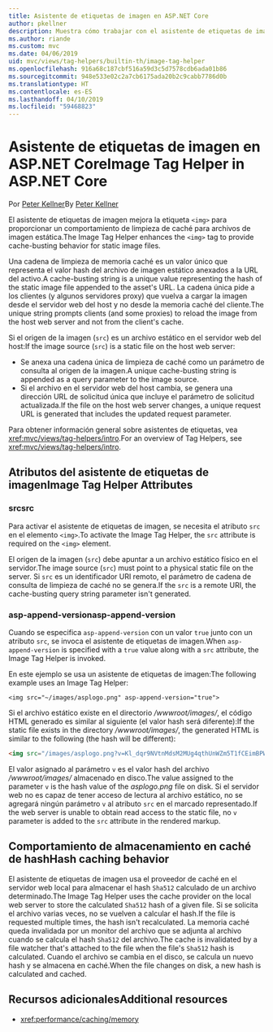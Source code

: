 ```yaml
---
title: Asistente de etiquetas de imagen en ASP.NET Core
author: pkellner
description: Muestra cómo trabajar con el asistente de etiquetas de imagen.
ms.author: riande
ms.custom: mvc
ms.date: 04/06/2019
uid: mvc/views/tag-helpers/builtin-th/image-tag-helper
ms.openlocfilehash: 916a68c187cbf516a59d3c5d7578cdb6ada01b86
ms.sourcegitcommit: 948e533e02c2a7cb6175ada20b2c9cabb7786d0b
ms.translationtype: HT
ms.contentlocale: es-ES
ms.lasthandoff: 04/10/2019
ms.locfileid: "59468823"
---
```

# <a name="image-tag-helper-in-aspnet-core"></a><span data-ttu-id="7f466-103">Asistente de etiquetas de imagen en ASP.NET Core</span><span class="sxs-lookup"><span data-stu-id="7f466-103">Image Tag Helper in ASP.NET Core</span></span>

<span data-ttu-id="7f466-104">Por [Peter Kellner](http://peterkellner.net)</span><span class="sxs-lookup"><span data-stu-id="7f466-104">By [Peter Kellner](http://peterkellner.net)</span></span>

<span data-ttu-id="7f466-105">El asistente de etiquetas de imagen mejora la etiqueta `<img>` para proporcionar un comportamiento de limpieza de caché para archivos de imagen estática.</span><span class="sxs-lookup"><span data-stu-id="7f466-105">The Image Tag Helper enhances the `<img>` tag to provide cache-busting behavior for static image files.</span></span>

<span data-ttu-id="7f466-106">Una cadena de limpieza de memoria caché es un valor único que representa el valor hash del archivo de imagen estático anexados a la URL del activo.</span><span class="sxs-lookup"><span data-stu-id="7f466-106">A cache-busting string is a unique value representing the hash of the static image file appended to the asset's URL.</span></span> <span data-ttu-id="7f466-107">La cadena única pide a los clientes (y algunos servidores proxy) que vuelva a cargar la imagen desde el servidor web del host y no desde la memoria caché del cliente.</span><span class="sxs-lookup"><span data-stu-id="7f466-107">The unique string prompts clients (and some proxies) to reload the image from the host web server and not from the client's cache.</span></span>

<span data-ttu-id="7f466-108">Si el origen de la imagen (`src`) es un archivo estático en el servidor web del host:</span><span class="sxs-lookup"><span data-stu-id="7f466-108">If the image source (`src`) is a static file on the host web server:</span></span>

* <span data-ttu-id="7f466-109">Se anexa una cadena única de limpieza de caché como un parámetro de consulta al origen de la imagen.</span><span class="sxs-lookup"><span data-stu-id="7f466-109">A unique cache-busting string is appended as a query parameter to the image source.</span></span>
* <span data-ttu-id="7f466-110">Si el archivo en el servidor web del host cambia, se genera una dirección URL de solicitud única que incluye el parámetro de solicitud actualizada.</span><span class="sxs-lookup"><span data-stu-id="7f466-110">If the file on the host web server changes, a unique request URL is generated that includes the updated request parameter.</span></span>

<span data-ttu-id="7f466-111">Para obtener información general sobre asistentes de etiquetas, vea <xref:mvc/views/tag-helpers/intro>.</span><span class="sxs-lookup"><span data-stu-id="7f466-111">For an overview of Tag Helpers, see <xref:mvc/views/tag-helpers/intro>.</span></span>

## <a name="image-tag-helper-attributes"></a><span data-ttu-id="7f466-112">Atributos del asistente de etiquetas de imagen</span><span class="sxs-lookup"><span data-stu-id="7f466-112">Image Tag Helper Attributes</span></span>

### <a name="src"></a><span data-ttu-id="7f466-113">src</span><span class="sxs-lookup"><span data-stu-id="7f466-113">src</span></span>

<span data-ttu-id="7f466-114">Para activar el asistente de etiquetas de imagen, se necesita el atributo `src` en el elemento `<img>`.</span><span class="sxs-lookup"><span data-stu-id="7f466-114">To activate the Image Tag Helper, the `src` attribute is required on the `<img>` element.</span></span>

<span data-ttu-id="7f466-115">El origen de la imagen (`src`) debe apuntar a un archivo estático físico en el servidor.</span><span class="sxs-lookup"><span data-stu-id="7f466-115">The image source (`src`) must point to a physical static file on the server.</span></span> <span data-ttu-id="7f466-116">Si `src` es un identificador URI remoto, el parámetro de cadena de consulta de limpieza de caché no se genera.</span><span class="sxs-lookup"><span data-stu-id="7f466-116">If the `src` is a remote URI, the cache-busting query string parameter isn't generated.</span></span>

### <a name="asp-append-version"></a><span data-ttu-id="7f466-117">asp-append-version</span><span class="sxs-lookup"><span data-stu-id="7f466-117">asp-append-version</span></span>

<span data-ttu-id="7f466-118">Cuando se especifica `asp-append-version` con un valor `true` junto con un atributo `src`, se invoca el asistente de etiquetas de imagen.</span><span class="sxs-lookup"><span data-stu-id="7f466-118">When `asp-append-version` is specified with a `true` value along with a `src` attribute, the Image Tag Helper is invoked.</span></span>

<span data-ttu-id="7f466-119">En este ejemplo se usa un asistente de etiquetas de imagen:</span><span class="sxs-lookup"><span data-stu-id="7f466-119">The following example uses an Image Tag Helper:</span></span>

```cshtml
<img src="~/images/asplogo.png" asp-append-version="true">
```

<span data-ttu-id="7f466-120">Si el archivo estático existe en el directorio */wwwroot/images/*, el código HTML generado es similar al siguiente (el valor hash será diferente):</span><span class="sxs-lookup"><span data-stu-id="7f466-120">If the static file exists in the directory */wwwroot/images/*, the generated HTML is similar to the following (the hash will be different):</span></span>

```html
<img src="/images/asplogo.png?v=Kl_dqr9NVtnMdsM2MUg4qthUnWZm5T1fCEimBPWDNgM">
```

<span data-ttu-id="7f466-121">El valor asignado al parámetro `v` es el valor hash del archivo */wwwroot/images/* almacenado en disco.</span><span class="sxs-lookup"><span data-stu-id="7f466-121">The value assigned to the parameter `v` is the hash value of the *asplogo.png* file on disk.</span></span> <span data-ttu-id="7f466-122">Si el servidor web no es capaz de tener acceso de lectura al archivo estático, no se agregará ningún parámetro `v` al atributo `src` en el marcado representado.</span><span class="sxs-lookup"><span data-stu-id="7f466-122">If the web server is unable to obtain read access to the static file, no `v` parameter is added to the `src` attribute in the rendered markup.</span></span>

## <a name="hash-caching-behavior"></a><span data-ttu-id="7f466-123">Comportamiento de almacenamiento en caché de hash</span><span class="sxs-lookup"><span data-stu-id="7f466-123">Hash caching behavior</span></span>

<span data-ttu-id="7f466-124">El asistente de etiquetas de imagen usa el proveedor de caché en el servidor web local para almacenar el hash `Sha512` calculado de un archivo determinado.</span><span class="sxs-lookup"><span data-stu-id="7f466-124">The Image Tag Helper uses the cache provider on the local web server to store the calculated `Sha512` hash of a given file.</span></span> <span data-ttu-id="7f466-125">Si se solicita el archivo varias veces, no se vuelven a calcular el hash.</span><span class="sxs-lookup"><span data-stu-id="7f466-125">If the file is requested multiple times, the hash isn't recalculated.</span></span> <span data-ttu-id="7f466-126">La memoria caché queda invalidada por un monitor del archivo que se adjunta al archivo cuando se calcula el hash `Sha512` del archivo.</span><span class="sxs-lookup"><span data-stu-id="7f466-126">The cache is invalidated by a file watcher that's attached to the file when the file's `Sha512` hash is calculated.</span></span> <span data-ttu-id="7f466-127">Cuando el archivo se cambia en el disco, se calcula un nuevo hash y se almacena en caché.</span><span class="sxs-lookup"><span data-stu-id="7f466-127">When the file changes on disk, a new hash is calculated and cached.</span></span>

## <a name="additional-resources"></a><span data-ttu-id="7f466-128">Recursos adicionales</span><span class="sxs-lookup"><span data-stu-id="7f466-128">Additional resources</span></span>

* <xref:performance/caching/memory>
